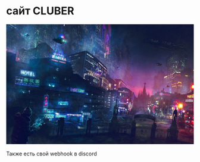 # сайт CLUBER
![](https://github.com/SCP-4010/cluber/blob/master/static/cluberapp/images/bggeneral.jpg)

Также есть свой webhook в discord
